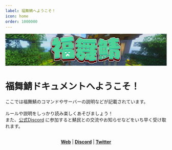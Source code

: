 ```yaml
---
label: 福舞鯖へようこそ！
icon: home
order: 1000000
---
```

![](./header.png)　
# 福舞鯖ドキュメントへようこそ！
ここでは福舞鯖のコマンドやサーバーの説明などが記載されています。<br>
<br>
ルールや説明をしっかり読み楽しくあそびましょう！<br>
また、[公式Discord](https://dc.fukumaisaba.net) に参加すると鯖民との交流やお知らせなどをいち早く受け取れます。<br>
<br>

<p align="center">
    <strong><a href="https://fukumaisaba.net/">Web</a></strong> | 
    <strong><a href="https://dc.fukumaisaba.net">Discord</a></strong> | 
    <strong><a href="https://twitter.com/fukumaisaba">Twitter</a></strong>
</p>